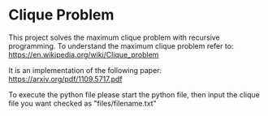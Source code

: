 # Clique Problem
This project solves the maximum clique problem with recursive programming. To understand the maximum clique problem refer to: https://en.wikipedia.org/wiki/Clique_problem

It is an implementation of the following paper: https://arxiv.org/pdf/1109.5717.pdf

To execute the python file please start the python file, then input the clique file you want checked as "files/filename.txt"
